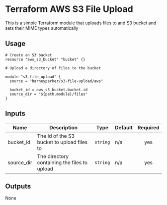 # Terraform AWS S3 File Upload

This is a simple Terraform module that uploads files to and S3 bucket and sets their MIME types automatically

## Usage

```hcl
# Create an S3 bucket
resource "aws_s3_bucket" "bucket" {}

# Upload a directory of files to the bucket

module "s3_file_upload" {
  source = "barneyparker/s3-file-upload/aws"

  bucket_id = aws_s3_bucket.bucket.id
  source_dir = "${path.module}/files"
}
```

## Inputs

| Name | Description | Type | Default | Required |
|------|-------------|------|---------|:--------:|
| bucket\_id | The Id of the S3 bucket to upload files to | `string` | n/a | yes |
| source\_dir | The directory containing the files to upload | `string` | n/a | yes |

## Outputs

None